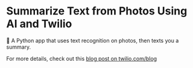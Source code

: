 # Summarize Text from Photos Using AI and Twilio
📖 A Python app that uses text recognition on photos, then texts you a summary.

For more details, check out this [blog post on twilio.com/blog](https://www.twilio.com/blog/summarize-text-from-images-using-ai-and-twilio)

